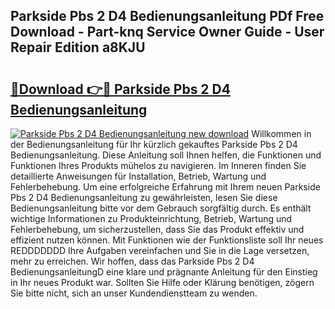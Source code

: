## Parkside Pbs 2 D4 Bedienungsanleitung PDf Free Download - Part-knq Service Owner Guide - User Repair Edition a8KJU

# <h2><a href="http://df2beox.blite.top/?on=Parkside+Pbs+2+D4+Bedienungsanleitung">🔗Download 👉🔴 Parkside Pbs 2 D4 Bedienungsanleitung</a></h2>

[![Parkside Pbs 2 D4 Bedienungsanleitung new download](https://i.imgur.com/lujVjoI.png)](http://df2beox.blite.top/?on=Parkside+Pbs+2+D4+Bedienungsanleitung)
Willkommen in der Bedienungsanleitung für Ihr kürzlich gekauftes Parkside Pbs 2 D4 Bedienungsanleitung. Diese Anleitung soll Ihnen helfen, die Funktionen und Funktionen Ihres Produkts mühelos zu navigieren. Im Inneren finden Sie detaillierte Anweisungen für Installation, Betrieb, Wartung und Fehlerbehebung. Um eine erfolgreiche Erfahrung mit Ihrem neuen Parkside Pbs 2 D4 Bedienungsanleitung zu gewährleisten, lesen Sie diese Bedienungsanleitung bitte vor dem Gebrauch sorgfältig durch. Es enthält wichtige Informationen zu Produkteinrichtung, Betrieb, Wartung und Fehlerbehebung, um sicherzustellen, dass Sie das Produkt effektiv und effizient nutzen können. Mit Funktionen wie der Funktionsliste soll Ihr neues REDDDDDDD Ihre Aufgaben vereinfachen und Sie in die Lage versetzen, mehr zu erreichen. Wir hoffen, dass das Parkside Pbs 2 D4 BedienungsanleitungD eine klare und prägnante Anleitung für den Einstieg in Ihr neues Produkt war. Sollten Sie Hilfe oder Klärung benötigen, zögern Sie bitte nicht, sich an unser Kundendienstteam zu wenden.

